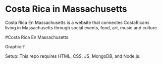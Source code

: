 # Costa Rica in Massachusetts
Costa Rica En Massachusetts is a website that connectes CostaRicans living in Massachusetts through social events, food, art, music and culture.

#Costa Rica En Massachusetts

Graphic:?

Setup:
This repo requires HTML, CSS, JS, MongoDB, and Node.js.
